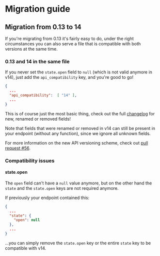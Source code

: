# Migration guide

## Migration from 0.13 to 14

If you're migrating from 0.13 it's fairly easy to do, under the right circumstances you can also serve a file that is compatible with both versions at the same time.

### 0.13 and 14 in the same file
If you never set the `state.open` field to `null` (which is not valid anymore in v14), just add the `api_compatibility` key, and you're good to go!

```json
{
  ...
  "api_compatibility":  [ "14" ],
  ...
}
```
This is of course just the most basic thing, check out the full [changelog](./CHANGELOG.md) for new, renamed or removed fields!

Note that fields that were renamed or removed in v14 can still be present in your endpoint (without any function), since we ignore all unknown fields.

For more information on the new API versioning scheme, check out [pull request #56](https://github.com/SpaceApi/schema/pull/56).


### Compatibility issues

#### state.open

The `open` field can't have a `null` value anymore, but on the other hand the `state` and the `state.open` keys are not required anymore.

If previously your endpoint contained this:

```json
{
  ...
  "state": {
    "open": null
  },
  ...
}
```

...you can simply remove the `state.open` key or the entire `state` key to be compatible with v14.
